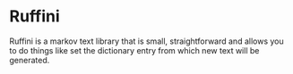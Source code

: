 Ruffini
=======

Ruffini is a markov text library that is small, straightforward
and allows you to do things like set the dictionary entry from 
which new text will be generated.
